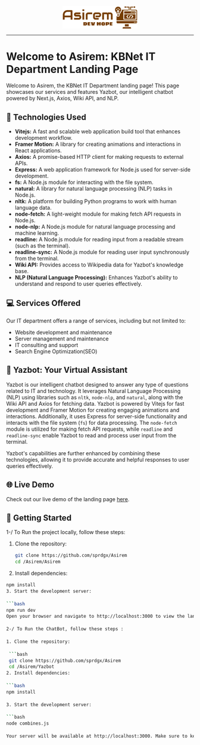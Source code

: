<div align="center">
  <img src="https://raw.githubusercontent.com/sprdgx/Asirem/13654b5edbfd369222cc910fbe0073a38337b6cb/Asirem/public/Asirem.svg" alt="KBNet IT Department" width="200px" />
</div>

---

# Welcome to Asirem: KBNet IT Department Landing Page

Welcome to Asirem, the KBNet IT Department landing page! This page showcases our services and features Yazbot, our intelligent chatbot powered by Next.js, Axios, Wiki API, and NLP.

## 🚀 Technologies Used

- **Vitejs:** A fast and scalable web application build tool that enhances development workflow.
- **Framer Motion:** A library for creating animations and interactions in React applications.
- **Axios:** A promise-based HTTP client for making requests to external APIs.
- **Express:** A web application framework for Node.js used for server-side development.
- **fs:** A Node.js module for interacting with the file system.
- **natural:** A library for natural language processing (NLP) tasks in Node.js.
- **nltk:** A platform for building Python programs to work with human language data.
- **node-fetch:** A light-weight module for making fetch API requests in Node.js.
- **node-nlp:** A Node.js module for natural language processing and machine learning.
- **readline:** A Node.js module for reading input from a readable stream (such as the terminal).
- **readline-sync:** A Node.js module for reading user input synchronously from the terminal.
- **Wiki API:** Provides access to Wikipedia data for Yazbot's knowledge base.
- **NLP (Natural Language Processing):** Enhances Yazbot's ability to understand and respond to user queries effectively.


## 💻 Services Offered

Our IT department offers a range of services, including but not limited to:

- Website development and maintenance
- Server management and maintenance
- IT consulting and support
- Search Engine Optimization(SEO)

## 🤖 Yazbot: Your Virtual Assistant

Yazbot is our intelligent chatbot designed to answer any type of questions related to IT and technology. It leverages Natural Language Processing (NLP) using libraries such as `nltk`, `node-nlp`, and `natural`, along with the Wiki API and Axios for fetching data. Yazbot is powered by Vitejs for fast development and Framer Motion for creating engaging animations and interactions. Additionally, it uses Express for server-side functionality and interacts with the file system (`fs`) for data processing. The `node-fetch` module is utilized for making fetch API requests, while `readline` and `readline-sync` enable Yazbot to read and process user input from the terminal.

Yazbot's capabilities are further enhanced by combining these technologies, allowing it to provide accurate and helpful responses to user queries effectively.

## 🌐 Live Demo

Check out our live demo of the landing page [here](https://asirem.amanshopdz.com).

## 📝 Getting Started

1-/ To Run the project locally, follow these steps:

1. Clone the repository:

   ```bash
   git clone https://github.com/sprdgx/Asirem
   cd /Asirem/Asirem
2. Install dependencies:

  ```bash
  npm install
3. Start the development server:

  ```bash
  npm run dev
Open your browser and navigate to http://localhost:3000 to view the landing page.

2-/ To Run the ChatBot, follow these steps : 

1. Clone the repository:

   ```bash
   git clone https://github.com/sprdgx/Asirem
   cd /Asirem/Yazbot
2. Install dependencies:

  ```bash
  npm install

3. Start the development server:

  ```bash
  node combines.js

Your server will be available at http://localhost:3000. Make sure to keep it running to use the YazBot and access the landing page. 



